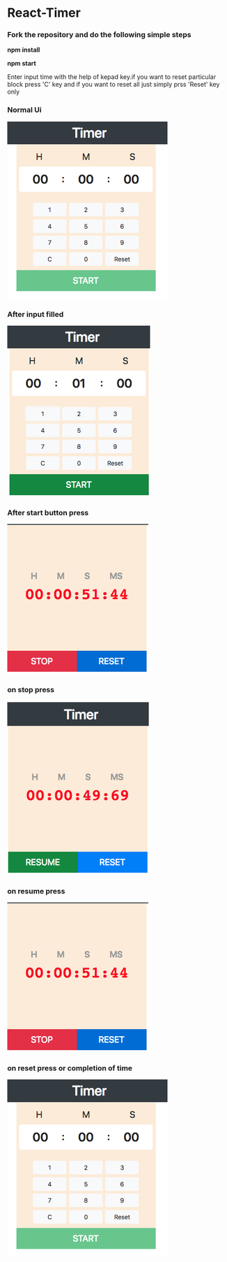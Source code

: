 <h1>React-Timer</h1>

<h3>Fork the repository and do the following simple steps</h3>
<p><b>npm install</b></p>
<p><b>npm start</b></p>


<p>Enter input time with the help of kepad key.if you want to reset particular block press 'C' key and if you want to reset all just simply prss 'Reset' key only</P>

<h3>Normal Ui</h3>
<img src="SS/SS1.png"/>
<h3>After input filled</h3>
<img src="SS/SS2.png"/>
<h3>After start button press</h3>
<img src="SS/SS3.png"/>
<h3>on stop press </h3>
<img src="SS/SS4.png"/>
<h3>on resume press </h3>
<img src="SS/SS3.png"/>
<h3>on reset press or completion of time</h3>
<img src="SS/SS1.png"/>
